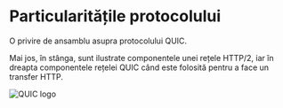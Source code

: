 # Particularitățile protocolului

O privire de ansamblu asupra protocolului QUIC.

Mai jos, în stânga, sunt ilustrate componentele unei rețele HTTP/2, iar în 
dreapta componentele rețelei QUIC când este folosită pentru a face un transfer 
HTTP.

![QUIC logo](../images/quic-stack.png)
